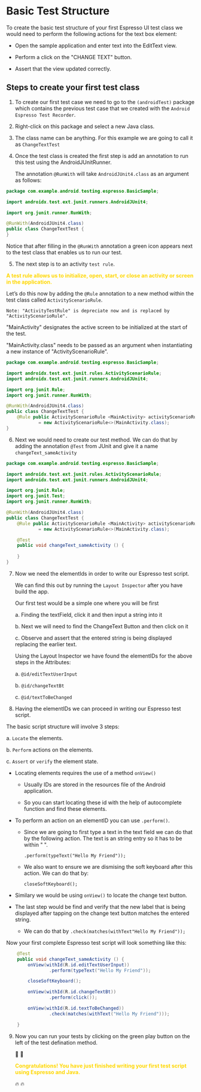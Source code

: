 # Basic Test Structure
To create the basic test structure of your first Espresso UI test class we would need to perform the following actions for the text box element:

- Open the sample application and enter text into the EditText view.

- Perform a click on the "CHANGE TEXT" button.

- Assert that the view updated correctly.


## Steps to create your first test class

1. To create our first test case we need to go to the `(androidTest)` package which contains the previous test case that we created with the `Android Espresso Test Recorder`.

2. Right-click on this package and select a new Java class.

3. The class name can be anything. For this example we are going to call it as `ChangeTextTest`

4. Once the test class is created the first step is add an annotation to run this test using the AndroidJUnitRunner. 

    The annotation `@RunWith` will take `AndroidJUnit4.class` as an argument as follows:


```java
package com.example.android.testing.espresso.BasicSample;

import androidx.test.ext.junit.runners.AndroidJUnit4;

import org.junit.runner.RunWith;

@RunWith(AndroidJUnit4.class)
public class ChangeTextTest {
}
```
Notice that after filling in the `@RunWith` annotation a green icon appears next to the test class that enables us to run our test.


5. The next step is to an activity `test rule`.

<span style="color:gold">**A test rule allows us to initialize, open, start, or close an activity or screen in the application.**</span>

Let’s do this now by adding the `@Rule` annotation to a new method within the test class called `ActivityScenarioRule`.

``` 
Note: "ActivityTestRule" is depreciate now and is replaced by 
"ActivityScenarioRule".
```

"MainActivity" designates the active screen to be initialized at the start of the test. 

"MainActivity.class" needs to be passed as an argument when instantiating a new instance of "ActivityScenarioRule".

```java
package com.example.android.testing.espresso.BasicSample;

import androidx.test.ext.junit.rules.ActivityScenarioRule;
import androidx.test.ext.junit.runners.AndroidJUnit4;

import org.junit.Rule;
import org.junit.runner.RunWith;

@RunWith(AndroidJUnit4.class)
public class ChangeTextTest {
    @Rule public ActivityScenarioRule <MainActivity> activityScenarioRule
            = new ActivityScenarioRule<>(MainActivity.class);
}
```

6. Next we would need to create our test method. We can do that by adding the annotation `@Test` from JUnit and give it a name `changeText_sameActivity`

```java
package com.example.android.testing.espresso.BasicSample;

import androidx.test.ext.junit.rules.ActivityScenarioRule;
import androidx.test.ext.junit.runners.AndroidJUnit4;

import org.junit.Rule;
import org.junit.Test;
import org.junit.runner.RunWith;

@RunWith(AndroidJUnit4.class)
public class ChangeTextTest {
    @Rule public ActivityScenarioRule <MainActivity> activityScenarioRule
            = new ActivityScenarioRule<>(MainActivity.class);

    @Test
    public void changeText_sameActivity () {
        
    }
}
```
7. Now we need the elementIds in order to write our Espresso test script. 

    We can find this out by running the `Layout Inspector` after you have build the app.

    Our first test would be a simple one where you will be first
    
    a. Finding the textField, click it and then input a string into it
    
    b. Next we will need to find the ChangeText Button and then click on it

    c. Observe and assert that the entered string is being displayed replacing the earlier text.

    Using the Layout Inspector we have found the elementIDs for the above steps in the Attributes:

    a. `@id/editTextUserInput`

    b. `@id/changeTextBt`

    c. `@id/textToBeChanged`

8. Having the elementIDs we can proceed in writing our Espresso test script.

The basic script structure will involve 3 steps:

a. `Locate` the elements.

b. `Perform` actions on the elements.

c. `Assert` or `verify` the element state.

- Locating elements requires the use of a method `onView()`

    - Usually IDs are stored in the resources file of the Android application.

    - So you can start locating these id with the help of autocomplete function and find these elements.

- To perform an action on an elementID you can use `.perform()`.

    -   Since we are going to first type a text in the text field we can do that by the following action. The text is an string entry so it has to be within " ".
    
         `.perform(typeText("Hello My Friend"));`

    -  We also want to ensure we are dismising the soft keyboard after this action. We can do that by:

        `closeSoftKeyboard();`

- Similary we would be using `onView()` to locate the change text button.

- The last step would be find and verify that the new label that is being displayed after tapping on the change text button matches the entered string.

    - We can do that by `.check(matches(withText"Hello My Friend"));`

Now your first complete Espresso test script will look something like this:

```java
    @Test
    public void changeText_sameActivity () {
        onView(withId(R.id.editTextUserInput))
                .perform(typeText("Hello My Friend"));

        closeSoftKeyboard();

        onView(withId(R.id.changeTextBt))
                .perform(click());

        onView(withId(R.id.textToBeChanged))
                .check(matches(withText("Hello My Friend")));

    }
```

9. Now you can run your tests by clicking on the green play button on the left of the test defination method.

    👏 👏

    <span style="color:gold">**Congratulations! You have just finished writing your first test script using Espresso and Java.**<span> 

     🔥 🔥



